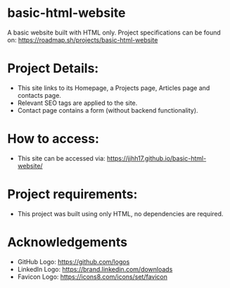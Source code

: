 # basic-html-website
A basic website built with HTML only.
Project specifications can be found on: https://roadmap.sh/projects/basic-html-website

# Project Details:
- This site links to its Homepage, a Projects page, Articles page and contacts page.
- Relevant SEO tags are applied to the site.
- Contact page contains a form (without backend functionality).

# How to access:
- This site can be accessed via: https://jjhh17.github.io/basic-html-website/

# Project requirements:
- This project was built using only HTML, no dependencies are required.

# Acknowledgements
- GitHub Logo: https://github.com/logos
- LinkedIn Logo: https://brand.linkedin.com/downloads
- Favicon Logo: https://icons8.com/icons/set/favicon 